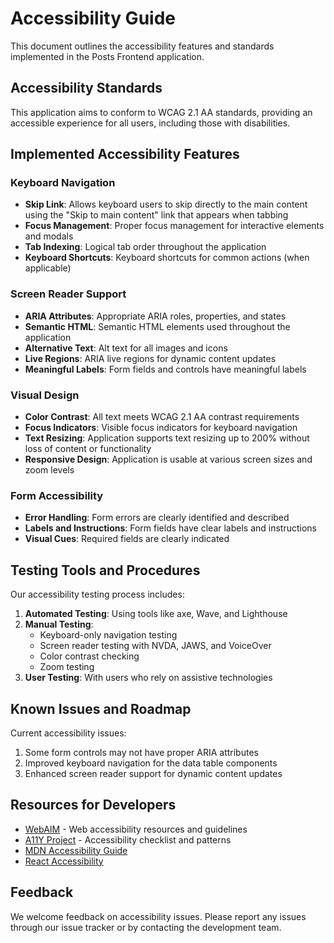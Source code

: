 # Accessibility Guide

This document outlines the accessibility features and standards implemented in the Posts Frontend application.

## Accessibility Standards

This application aims to conform to WCAG 2.1 AA standards, providing an accessible experience for all users, including those with disabilities.

## Implemented Accessibility Features

### Keyboard Navigation

- **Skip Link**: Allows keyboard users to skip directly to the main content using the "Skip to main content" link that appears when tabbing
- **Focus Management**: Proper focus management for interactive elements and modals
- **Tab Indexing**: Logical tab order throughout the application
- **Keyboard Shortcuts**: Keyboard shortcuts for common actions (when applicable)

### Screen Reader Support

- **ARIA Attributes**: Appropriate ARIA roles, properties, and states
- **Semantic HTML**: Semantic HTML elements used throughout the application
- **Alternative Text**: Alt text for all images and icons
- **Live Regions**: ARIA live regions for dynamic content updates
- **Meaningful Labels**: Form fields and controls have meaningful labels

### Visual Design

- **Color Contrast**: All text meets WCAG 2.1 AA contrast requirements
- **Focus Indicators**: Visible focus indicators for keyboard navigation
- **Text Resizing**: Application supports text resizing up to 200% without loss of content or functionality
- **Responsive Design**: Application is usable at various screen sizes and zoom levels

### Form Accessibility

- **Error Handling**: Form errors are clearly identified and described
- **Labels and Instructions**: Form fields have clear labels and instructions
- **Visual Cues**: Required fields are clearly indicated

## Testing Tools and Procedures

Our accessibility testing process includes:

1. **Automated Testing**: Using tools like axe, Wave, and Lighthouse
2. **Manual Testing**: 
   - Keyboard-only navigation testing
   - Screen reader testing with NVDA, JAWS, and VoiceOver
   - Color contrast checking
   - Zoom testing
3. **User Testing**: With users who rely on assistive technologies

## Known Issues and Roadmap

Current accessibility issues:

1. Some form controls may not have proper ARIA attributes
2. Improved keyboard navigation for the data table components
3. Enhanced screen reader support for dynamic content updates

## Resources for Developers

- [WebAIM](https://webaim.org/) - Web accessibility resources and guidelines
- [A11Y Project](https://www.a11yproject.com/) - Accessibility checklist and patterns
- [MDN Accessibility Guide](https://developer.mozilla.org/en-US/docs/Web/Accessibility)
- [React Accessibility](https://reactjs.org/docs/accessibility.html)

## Feedback

We welcome feedback on accessibility issues. Please report any issues through our issue tracker or by contacting the development team.
